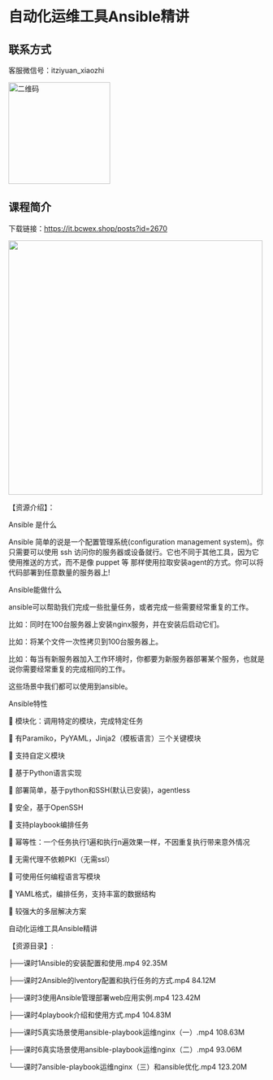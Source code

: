 # 自动化运维工具Ansible精讲

## 联系方式

客服微信号：itziyuan_xiaozhi

<img src="https://ziyuanyun.oss-cn-guangzhou.aliyuncs.com/common/20240614073449/666b82192834a.jpg" width="200" height="200" alt="二维码">

## 课程简介

下载链接：https://it.bcwex.shop/posts?id=2670

<img src="https://ziyuanyun.oss-cn-guangzhou.aliyuncs.com/yun/20240515184212/66449184557de.jpg" width="500" alt="">

  【资源介绍】：

 Ansible 是什么

 Ansible 简单的说是一个配置管理系统(configuration management system)。你只需要可以使用 ssh 访问你的服务器或设备就行。它也不同于其他工具，因为它使用推送的方式，而不是像 puppet 等 那样使用拉取安装agent的方式。你可以将代码部署到任意数量的服务器上!

 Ansible能做什么

 ansible可以帮助我们完成一些批量任务，或者完成一些需要经常重复的工作。

 比如：同时在100台服务器上安装nginx服务，并在安装后启动它们。

 比如：将某个文件一次性拷贝到100台服务器上。

 比如：每当有新服务器加入工作环境时，你都要为新服务器部署某个服务，也就是说你需要经常重复的完成相同的工作。

 这些场景中我们都可以使用到ansible。

 Ansible特性

  模块化：调用特定的模块，完成特定任务

  有Paramiko，PyYAML，Jinja2（模板语言）三个关键模块

  支持自定义模块

  基于Python语言实现

  部署简单，基于python和SSH(默认已安装)，agentless

  安全，基于OpenSSH

  支持playbook编排任务

  幂等性：一个任务执行1遍和执行n遍效果一样，不因重复执行带来意外情况

  无需代理不依赖PKI（无需ssl）

  可使用任何编程语言写模块

  YAML格式，编排任务，支持丰富的数据结构

  较强大的多层解决方案

 自动化运维工具Ansible精讲



 【资源目录】:

 ├──课时1Ansible的安装配置和使用.mp4 92.35M

 ├──课时2Ansible的Iventory配置和执行任务的方式.mp4 84.12M

 ├──课时3使用Ansible管理部署web应用实例.mp4 123.42M

 ├──课时4playbook介绍和使用方式.mp4 104.83M

 ├──课时5真实场景使用ansible-playbook运维nginx（一）.mp4 108.63M

 ├──课时6真实场景使用ansible-playbook运维nginx（二）.mp4 93.06M

 └──课时7ansible-playbook运维nginx（三）和ansible优化.mp4 123.20M

 

  